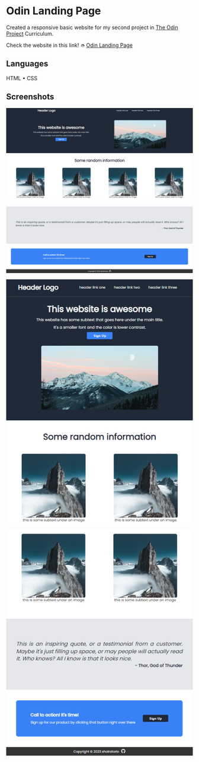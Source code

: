 # Odin Landing Page

Created a responsive basic website for my second project in [The Odin Project](https://www.theodinproject.com/) Curriculum.

Check the website in this link! 
➮ [Odin Landing Page](https://shairatorio.github.io/odin-landing-page/)

## Languages
HTML • CSS 

## Screenshots

![Desktop Home Page](https://github.com/shairatorio/odin-landing-page/blob/main/images/deskHomePage-1.png?raw=true)

![Desktop Home Page](https://github.com/shairatorio/odin-landing-page/blob/main/images/deskHomePage-2.png?raw=true)

![Mobile Home Page](https://github.com/shairatorio/odin-landing-page/blob/main/images/mobHomePage-1.png?raw=true)

![Mobile Home Page](https://github.com/shairatorio/odin-landing-page/blob/main/images/mobHomePage-2.png?raw=true)